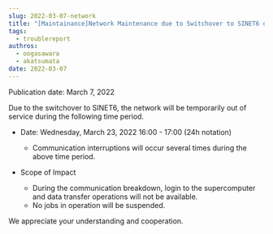 ```yaml
---
slug: 2022-03-07-network
title: "[Maintainance]Network Maintenance due to Switchover to SINET6 on Wednesday, March 23, 2022"
tags:
  - troublereport
authros:
  - oogasawara
  - akatsumata
date: 2022-03-07
---
```


Publication date: March 7, 2022

Due to the switchover to SINET6, the network will be temporarily out of service during the following time period.

- Date: Wednesday, March 23, 2022 16:00 - 17:00 (24h notation)
  - Communication interruptions will occur several times during the above time period.

- Scope of Impact
  - During the communication breakdown, login to the supercomputer and data transfer operations will not be available.
  - No jobs in operation will be suspended.

We appreciate your understanding and cooperation.
